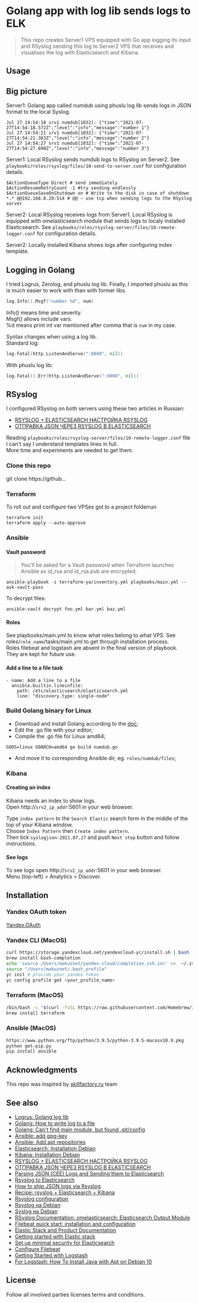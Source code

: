# Golang app with log lib sends logs to ELK
> This repo creates Server1 VPS equipped with Go app logging its input and RSyslog sending this log to Server2 VPS that receives and visualises the log with Elasticsearch and Kibana.

## Usage
## Big picture
Server1: Golang app called numdub using phuslu log lib sends logs in JSON format to the local Syslog.  
```shell
Jul 27 14:54:18 srv1 numdub[1032]: {"time":"2021-07-27T14:54:18.572Z","level":"info","message":"number 1"}
Jul 27 14:54:21 srv1 numdub[1032]: {"time":"2021-07-27T14:54:21.363Z","level":"info","message":"number 2"}
Jul 27 14:54:27 srv1 numdub[1032]: {"time":"2021-07-27T14:54:27.690Z","level":"info","message":"number 3"}
```
Server1: Local RSyslog sends numdub logs to RSyslog on Server2.
See `playbooks/roles/rsyslog/files/10-send-to-server.conf` for configuration details.
```shell
$ActionQueueType Direct # send immediately
$ActionResumeRetryCount -1 #try sending endlessly
$ActionQueueSaveOnShutdown on # Write to the disk in case of shutdown
*.* @@192.168.8.20:514 # @@ — use tcp when sending logs to the RSyslog server
```
Server2: Local RSyslog receives logs from Server1. Local RSyslog is equipped with omelasticsearch module that sends logs to localy installed Elasticsearch.
See `playbooks/roles/rsyslog-server/files/10-remote-logger.conf` for configuration details.  

Server2: Locally installed Kibana shows logs after configuring index template. 

## Logging in Golang
I tried Logrus, Zerolog, and phuslu log lib.
Finally, I imported phuslu as this is much easier to work with than with former libs.
```go
log.Info().Msgf("number %d", num)
```
Info() means time and severity.  
Msgf() allows include vars.  
%d means print int var mentioned after comma that is `num` in my case.  

Syntax changes when using a log lib.  
Standard log:
```go
log.Fatal(http.ListenAndServe(":8080", nil))
```
With phuslu log lib:
```go
log.Fatal().Err(http.ListenAndServe(":8080", nil))
```


## RSyslog
I configured RSyslog on both servers using these two articles in Russian:
- [RSYSLOG + ELASTICSEARCH НАСТРОЙКА RSYSLOG](https://www.casp.ru/2016/10/14/Настройка-rsyslog-storage/)  
- [ОТПРАВКА JSON ЧЕРЕЗ RSYSLOG В ELASTICSEARCH](https://www.casp.ru/2016/10/14/json-over-rsyslog-to-elasticsearch/)  

Reading `playbooks/roles/rsyslog-server/files/10-remote-logger.conf` file I can't say I understand templates lines in full.  
More time and experiments are needed to get them.

### Clone this repo
git clone https://github...

### Terraform
To roll out and configure two VPSes got to a project folderrun
```shell
terraform init
terraform apply --auto-approve
```
### Ansible
#### Vault password
> You'll be asked for a Vault password when Terraform launches Ansible as id_rsa and id_rsa.pub are encrypted.
```shell
ansible-playbook -i terraform-ya/inventory.yml playbooks/main.yml --ask-vault-pass
```
To decrypt files:
```shell
ansible-vault decrypt foo.yml bar.yml baz.yml
```
#### Roles
See playbooks/main.yml to know what roles belong to what VPS. See roles/`role_name`/tasks/main.yml  to get through installation process.  
Roles filebeat and logstash are absent in the final version of playbook.  
They are kept for future use.  

#### Add a line to a file task
```shell
- name: Add a line to a file
  ansible.builtin.lineinfile:
    path: /etc/elasticsearch/elasticsearch.yml
    line: "discovery.type: single-node"
```
### Build Golang binary for Linux
- Download and install Golang according to the [doc](https://golang.org/doc/install);  
- Edit the .go file with your editor;
- Compile the .go file for Linux amd64;
```shell
GOOS=linux GOARCH=amd64 go build numdub.go
```
- And move it to corresponding Ansible dir, eg. `roles/numdub/files`;

### Kibana 
#### Creating an index
Kibana needs an index to show logs.  
Open http://`srv2_ip_addr`:5601 in your web browser.    

Type `index pattern` to the `Search Elastic` search form in the middle of the top of your Kibana window.  
Choose `Index Pattern` then `Create index pattern`.  
Then tick `syslogjson-2021.07.27` and push `Next step` button and follow instructions. 

#### See logs
To see logs open http://`srv2_ip_addr`:5601 in your web browser.  
Menu (top-left) > Analytics > Discover.


## Installation
### Yandex OAuth token
[Yandex.OAuth](https://oauth.yandex.com)

### Yandex CLI (MacOS)
```bash
curl https://storage.yandexcloud.net/yandexcloud-yc/install.sh | bash
brew install bash-completion
echo 'source /Users/makuznet/yandex-cloud/completion.zsh.inc' >>  ~/.zshrc
source "/Users/makuznet/.bash_profile"
yc init # provide your yandex token
yc config profile get <your_profile_name> 
```
### Terraform (MacOS)
```bash
/bin/bash -c "$(curl -fsSL https://raw.githubusercontent.com/Homebrew/install/HEAD/install.sh)"
brew install terraform
```
### Ansible (MacOS)
```bash
https://www.python.org/ftp/python/3.9.5/python-3.9.5-macosx10.9.pkg
python get-pip.py
pip install ansible
```

## Acknowledgments
This repo was inspired by [skillfactory.ru](https://skillfactory.ru/devops#syllabus) team

## See also 
- [Logrus: Golang log lib ](https://github.com/sirupsen/logrus#readme)  
- [Golang: How to write log to a file](https://stackoverflow.com/questions/19965795/how-to-write-log-to-file)  
- [Golang: Can't find main module, but found .git/config](https://stackoverflow.com/questions/67306638/go-test-results-in-go-cannot-find-main-module-but-found-git-config-in-users)  
- [Ansible: add gpg-key](https://docs.ansible.com/ansible/latest/collections/ansible/builtin/apt_key_module.html)  
- [Ansible: Add apt repositories](https://docs.ansible.com/ansible/latest/collections/ansible/builtin/apt_repository_module.html)  
- [Elasticsearch: Installation Debian](https://www.elastic.co/guide/en/elasticsearch/reference/current/deb.html)  
- [Kibana: Installation Debian](https://www.elastic.co/guide/en/kibana/current/deb.html)  
- [RSYSLOG + ELASTICSEARCH НАСТРОЙКА RSYSLOG](https://www.casp.ru/2016/10/14/Настройка-rsyslog-storage/)  
- [ОТПРАВКА JSON ЧЕРЕЗ RSYSLOG В ELASTICSEARCH](https://www.casp.ru/2016/10/14/json-over-rsyslog-to-elasticsearch/)  
- [Parsing JSON (CEE) Logs and Sending them to Elasticsearch](https://www.rsyslog.com/json-elasticsearch/)  
- [Rsyslog to Elasticsearch](https://serverascode.com/2016/11/11/ryslog-to-elasticsearch.html)  
- [How to ship JSON logs via Rsyslog](https://techpunch.co.uk/development/how-to-shop-json-logs-via-rsyslog)  
- [Recipe: rsyslog + Elasticsearch + Kibana](https://sematext.com/blog/recipe-rsyslog-elasticsearch-kibana/)  
- [Rsyslog configuration](https://selivan.github.io/2017/02/07/rsyslog-log-forward-save-filename-handle-multi-line-failover.html#configuration-examples)  
- [Rsyslog на Debian](https://www.k-max.name/linux/rsyslog-na-debian-nastrojka-servera/)  
- [Syslog на Debian](https://www.k-max.name/linux/syslogd-and-logrotate/)  
- [RSyslog Documentation: omelasticsearch: Elasticsearch Output Module](https://www.rsyslog.com/doc/v8-stable/configuration/modules/omelasticsearch.html#server)  
- [Filebeat quick start: installation and configuration](https://www.elastic.co/guide/en/beats/filebeat/7.13/filebeat-installation-configuration.html#filebeat-installation-configuration)  
- [Elastic Stack and Product Documentation](https://www.elastic.co/guide/index.html)  
- [Getting started with Elastic stack](https://www.elastic.co/guide/en/elastic-stack-get-started/7.13/get-started-elastic-stack.html)  
- [Set up minimal security for Elasticsearch](https://www.elastic.co/guide/en/elasticsearch/reference/7.13/security-minimal-setup.html)  
- [Configure Filebeat](https://www.elastic.co/guide/en/beats/filebeat/7.13/configuring-howto-filebeat.html)  
- [Getting Started with Logstash](https://www.elastic.co/guide/en/logstash/current/getting-started-with-logstash.html)  
- [For Logstash: How To Install Java with Apt on Debian 10](https://www.digitalocean.com/community/tutorials/how-to-install-java-with-apt-on-debian-10)

## License
Follow all involved parties licenses terms and conditions.